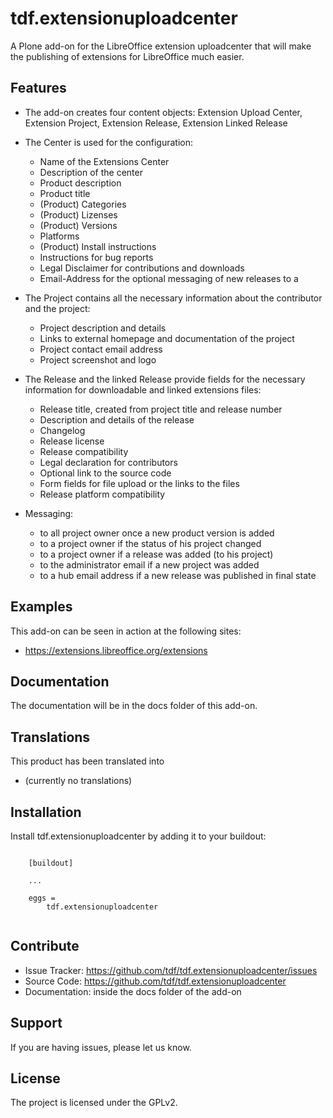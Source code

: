 # tdf.extensionuploadcenter

A Plone add-on for the LibreOffice extension uploadcenter that will make the publishing of extensions for LibreOffice much easier.

## Features


- The add-on creates four content objects: Extension Upload Center, Extension Project, Extension Release, Extension Linked Release
- The Center is used for the configuration:
   + Name of the Extensions Center
   + Description of the center
   + Product description
   + Product title
   + (Product) Categories
   + (Product) Lizenses
   + (Product) Versions
   + Platforms
   + (Product) Install instructions
   + Instructions for bug reports
   + Legal Disclaimer for contributions and downloads
   + Email-Address for the optional messaging of new releases to a

- The Project contains all the necessary information about the contributor and the project:
   + Project description and details
   + Links to external homepage and documentation of the project
   + Project contact email address
   + Project screenshot and logo

- The Release and the linked Release provide fields for the necessary information for downloadable and linked extensions files:
   + Release title, created from project title and release number
   + Description and details of the release
   + Changelog
   + Release license
   + Release compatibility
   + Legal declaration for contributors
   + Optional link to the source code
   + Form fields for file upload or the links to the files
   + Release platform compatibility

- Messaging:
   + to all project owner once a new product version is added
   + to a project owner if the status of his project changed
   + to a project owner if a release was added (to his project)
   + to the administrator email if a new project was added
   + to a hub email address if a new release was published in final state


## Examples

This add-on can be seen in action at the following sites:
- https://extensions.libreoffice.org/extensions


## Documentation

The documentation will be in the docs folder of this add-on.


## Translations

This product has been translated into

- (currently no translations)


## Installation

Install tdf.extensionuploadcenter by adding it to your buildout:

```

    [buildout]

    ...

    eggs =
        tdf.extensionuploadcenter


```


## Contribute


- Issue Tracker: https://github.com/tdf/tdf.extensionuploadcenter/issues
- Source Code: https://github.com/tdf/tdf.extensionuploadcenter
- Documentation: inside the docs folder of the add-on


## Support

If you are having issues, please let us know.



## License

The project is licensed under the GPLv2.





